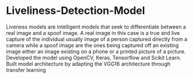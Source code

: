 # Liveliness-Detection-Model
Liveness models are intelligent models that seek to differentiate between a real image and a spoof image. A real image in this case is a true and live capture of the individual usually image of a person captured directly from a camera while a spoof image are the ones being captured off an existing image either an image existing on a phone or a printed picture of a picture. Developed the model using OpenCV, Keras, Tensorflow and Scikit Learn. Built model architecture by adapting the VGG16 architecture through transfer learning
